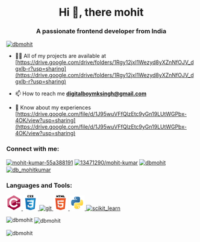 <h1 align="center">Hi 👋, there mohit</h1>
<h3 align="center">A passionate frontend developer from India</h3>

<p align="left"> <a href="https://github.com/ryo-ma/github-profile-trophy"><img src="https://github-profile-trophy.vercel.app/?username=dbmohit" alt="dbmohit" /></a> </p>

- 👨‍💻 All of my projects are available at [https://drive.google.com/drive/folders/1Rgy12jxI1Wezyd8yXZnNfOJV_dgxlb-r?usp=sharing](https://drive.google.com/drive/folders/1Rgy12jxI1Wezyd8yXZnNfOJV_dgxlb-r?usp=sharing)

- 📫 How to reach me **digitalboymksingh@gmail.com**

- 📄 Know about my experiences [https://drive.google.com/file/d/1J95wuVFfQlzEtc9yGn19LUtWGPbx-4OK/view?usp=sharing](https://drive.google.com/file/d/1J95wuVFfQlzEtc9yGn19LUtWGPbx-4OK/view?usp=sharing)

<h3 align="left">Connect with me:</h3>
<p align="left">
<a href="https://linkedin.com/in/mohit-kumar-55a388191" target="blank"><img align="center" src="https://raw.githubusercontent.com/rahuldkjain/github-profile-readme-generator/master/src/images/icons/Social/linked-in-alt.svg" alt="mohit-kumar-55a388191" height="30" width="40" /></a>
<a href="https://stackoverflow.com/users/13471290/mohit-kumar" target="blank"><img align="center" src="https://raw.githubusercontent.com/rahuldkjain/github-profile-readme-generator/master/src/images/icons/Social/stack-overflow.svg" alt="13471290/mohit-kumar" height="30" width="40" /></a>
<a href="https://kaggle.com/dbmohit" target="blank"><img align="center" src="https://raw.githubusercontent.com/rahuldkjain/github-profile-readme-generator/master/src/images/icons/Social/kaggle.svg" alt="dbmohit" height="30" width="40" /></a>
<a href="https://instagram.com/db_mohitkumar" target="blank"><img align="center" src="https://raw.githubusercontent.com/rahuldkjain/github-profile-readme-generator/master/src/images/icons/Social/instagram.svg" alt="db_mohitkumar" height="30" width="40" /></a>
</p>

<h3 align="left">Languages and Tools:</h3>
<p align="left"> <a href="https://www.w3schools.com/cpp/" target="_blank"> <img src="https://raw.githubusercontent.com/devicons/devicon/master/icons/cplusplus/cplusplus-original.svg" alt="cplusplus" width="40" height="40"/> </a> <a href="https://www.w3schools.com/css/" target="_blank"> <img src="https://raw.githubusercontent.com/devicons/devicon/master/icons/css3/css3-original-wordmark.svg" alt="css3" width="40" height="40"/> </a> <a href="https://git-scm.com/" target="_blank"> <img src="https://www.vectorlogo.zone/logos/git-scm/git-scm-icon.svg" alt="git" width="40" height="40"/> </a> <a href="https://www.w3.org/html/" target="_blank"> <img src="https://raw.githubusercontent.com/devicons/devicon/master/icons/html5/html5-original-wordmark.svg" alt="html5" width="40" height="40"/> </a> <a href="https://www.python.org" target="_blank"> <img src="https://raw.githubusercontent.com/devicons/devicon/master/icons/python/python-original.svg" alt="python" width="40" height="40"/> </a> <a href="https://scikit-learn.org/" target="_blank"> <img src="https://upload.wikimedia.org/wikipedia/commons/0/05/Scikit_learn_logo_small.svg" alt="scikit_learn" width="40" height="40"/> </a> </p>

<p><img align="left" src="https://github-readme-stats.vercel.app/api/top-langs?username=dbmohit&show_icons=true&locale=en&layout=compact" alt="dbmohit" /></p>

<p>&nbsp;<img align="center" src="https://github-readme-stats.vercel.app/api?username=dbmohit&show_icons=true&locale=en" alt="dbmohit" /></p>

<p><img align="center" src="https://github-readme-streak-stats.herokuapp.com/?user=dbmohit&" alt="dbmohit" /></p>

